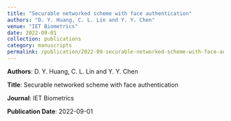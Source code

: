 ```yaml
---
title: "Securable networked scheme with face authentication"
authors: "D. Y. Huang, C. L. Lin and Y. Y. Chen"
venue: "IET Biometrics"
date: 2022-09-01
collection: publications
category: manuscripts
permalink: /publication/2022-09-securable-networked-scheme-with-face-authentication
---
```


**Authors**: D. Y. Huang, C. L. Lin and Y. Y. Chen

**Title**: Securable networked scheme with face authentication

**Journal**: IET Biometrics

**Publication Date**: 2022-09-01

